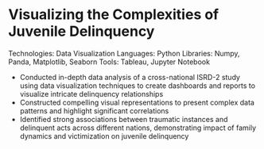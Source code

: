 # Visualizing the Complexities of Juvenile Delinquency

Technologies: Data Visualization
Languages: Python
Libraries: Numpy, Panda, Matplotlib, Seaborn
Tools: Tableau, Jupyter Notebook

- Conducted in-depth data analysis of a cross-national ISRD-2 study using data visualization techniques to create dashboards and reports to visualize intricate delinquency relationships
- Constructed compelling visual representations to present complex data patterns and highlight significant correlations
- Identified strong associations between traumatic instances and delinquent acts across different nations, demonstrating impact of family dynamics and victimization on juvenile delinquency
